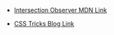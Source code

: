 - [Intersection Observer MDN Link](https://developer.mozilla.org/en-US/docs/Web/API/Intersection_Observer_API)

- [CSS Tricks Blog Link](https://css-tricks.com/scroll-triggered-animation-vanilla-javascript/)